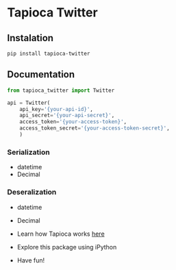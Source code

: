 # Tapioca Twitter

## Instalation
```
pip install tapioca-twitter
```

## Documentation
``` python
from tapioca_twitter import Twitter

api = Twitter(
    api_key='{your-api-id}',
    api_secret='{your-api-secret}',
    access_token='{your-access-token}',
    access_token_secret='{your-access-token-secret}',
    )
```

### Serialization
- datetime
- Decimal

### Deseralization
- datetime
- Decimal

- Learn how Tapioca works [here](http://tapioca-wrapper.readthedocs.org/en/stable/quickstart.html)
- Explore this package using iPython
- Have fun!
